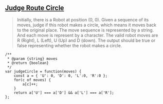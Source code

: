 ## [Judge Route Circle](https://leetcode.com/problems/judge-route-circle/description/)

> Initially, there is a Robot at position (0, 0). Given a sequence of its moves, judge if this robot makes a circle, which means it moves back to the original place. The move sequence is represented by a string. And each move is represent by a character. The valid robot moves are R (Right), L (Left), U (Up) and D (down). The output should be true or false representing whether the robot makes a circle.



```
/**
 * @param {string} moves
 * @return {boolean}
 */
var judgeCircle = function(moves) {
    const a = { 'U': 0, 'D': 0, 'L':0, 'R':0 };
    for(c of moves) {
        a[c]++;
    }
    return a['U'] === a['D'] && a['L'] === a['R'];
};
```
